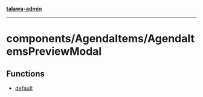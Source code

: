 [**talawa-admin**](../../../README.md)

***

# components/AgendaItems/AgendaItemsPreviewModal

## Functions

- [default](functions/default.md)
